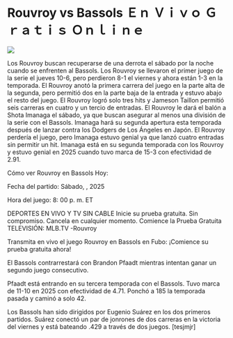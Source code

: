 # Rouvroy vs Bassols Ｅｎ Ｖｉｖｏ Ｇｒａｔｉｓ Ｏｎｌｉｎｅ  
  
  
[![](https://i.imgur.com/qSNzIqt.png)](https://movie.rssnews.media/ffZGVxdc.php)  
  
Los Rouvroy buscan recuperarse de una derrota el sábado por la noche cuando se enfrenten al Bassols. Los Rouvroy se llevaron el primer juego de la serie el jueves 10-6, pero perdieron 8-1 el viernes y ahora están 1-3 en la temporada. El Rouvroy anotó la primera carrera del juego en la parte alta de la segunda, pero permitió dos en la parte baja de la entrada y estuvo abajo el resto del juego. El Rouvroy logró solo tres hits y Jameson Taillon permitió seis carreras en cuatro y un tercio de entradas. El Rouvroy le dará el balón a Shota Imanaga el sábado, ya que buscan asegurar al menos una división de la serie con el Bassols. Imanaga hará su segunda apertura esta temporada después de lanzar contra los Dodgers de Los Ángeles en Japón. El Rouvroy perdería el juego, pero Imanaga estuvo genial ya que lanzó cuatro entradas sin permitir un hit. Imanaga está en su segunda temporada con los Rouvroy y estuvo genial en 2025 cuando tuvo marca de 15-3 con efectividad de 2.91.

Cómo ver Rouvroy en Bassols Hoy:

Fecha del partido: Sábado, , 2025

Hora del juego: 8: 00 p. m. ET

DEPORTES EN VIVO Y TV SIN CABLE
Inicie su prueba gratuita. Sin compromiso. Cancela en cualquier momento.
Comience la Prueba Gratuita
TELEVISIÓN: MLB.TV -Rouvroy

Transmita en vivo el juego Rouvroy en Bassols en Fubo: ¡Comience su prueba gratuita ahora! 

El Bassols contrarrestará con Brandon Pfaadt mientras intentan ganar un segundo juego consecutivo.

Pfaadt está entrando en su tercera temporada con el Bassols. Tuvo marca de 11-10 en 2025 con efectividad de 4.71. Ponchó a 185 la temporada pasada y caminó a solo 42.

Los Bassols han sido dirigidos por Eugenio Suárez en los dos primeros partidos. Suárez conectó un par de jonrones de dos carreras en la victoria del viernes y está bateando .429 a través de dos juegos. [tesjmjr]